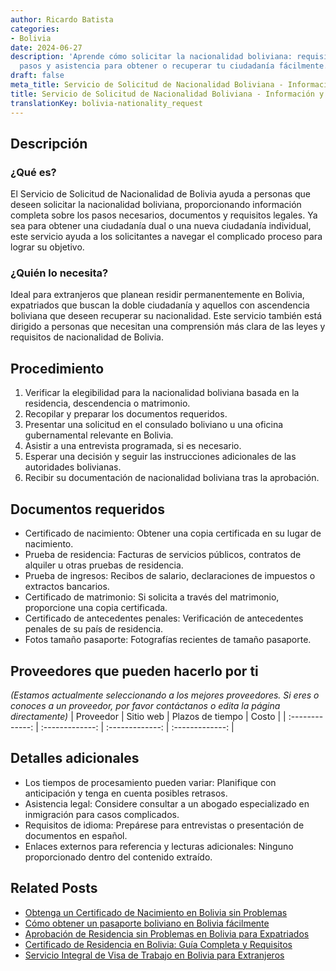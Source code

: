 ```yaml
---
author: Ricardo Batista
categories:
- Bolivia
date: 2024-06-27
description: 'Aprende cómo solicitar la nacionalidad boliviana: requisitos, documentos,
  pasos y asistencia para obtener o recuperar tu ciudadanía fácilmente.'
draft: false
meta_title: Servicio de Solicitud de Nacionalidad Boliviana - Información y Ayuda
title: Servicio de Solicitud de Nacionalidad Boliviana - Información y Ayuda
translationKey: bolivia-nationality_request
---
```



## Descripción
### ¿Qué es?
El Servicio de Solicitud de Nacionalidad de Bolivia ayuda a personas que deseen solicitar la nacionalidad boliviana, proporcionando información completa sobre los pasos necesarios, documentos y requisitos legales. Ya sea para obtener una ciudadanía dual o una nueva ciudadanía individual, este servicio ayuda a los solicitantes a navegar el complicado proceso para lograr su objetivo.

### ¿Quién lo necesita?
Ideal para extranjeros que planean residir permanentemente en Bolivia, expatriados que buscan la doble ciudadanía y aquellos con ascendencia boliviana que deseen recuperar su nacionalidad. Este servicio también está dirigido a personas que necesitan una comprensión más clara de las leyes y requisitos de nacionalidad de Bolivia.

## Procedimiento

1. Verificar la elegibilidad para la nacionalidad boliviana basada en la residencia, descendencia o matrimonio.
2. Recopilar y preparar los documentos requeridos.
3. Presentar una solicitud en el consulado boliviano u una oficina gubernamental relevante en Bolivia.
4. Asistir a una entrevista programada, si es necesario.
5. Esperar una decisión y seguir las instrucciones adicionales de las autoridades bolivianas.
6. Recibir su documentación de nacionalidad boliviana tras la aprobación.

## Documentos requeridos

- Certificado de nacimiento: Obtener una copia certificada en su lugar de nacimiento.
- Prueba de residencia: Facturas de servicios públicos, contratos de alquiler u otras pruebas de residencia.
- Prueba de ingresos: Recibos de salario, declaraciones de impuestos o extractos bancarios.
- Certificado de matrimonio: Si solicita a través del matrimonio, proporcione una copia certificada.
- Certificado de antecedentes penales: Verificación de antecedentes penales de su país de residencia.
- Fotos tamaño pasaporte: Fotografías recientes de tamaño pasaporte.

## Proveedores que pueden hacerlo por ti
_(Estamos actualmente seleccionando a los mejores proveedores. Si eres o conoces a un proveedor, por favor contáctanos o edita la página directamente)_
| Proveedor      |     Sitio web    |    Plazos de tiempo   |      Costo       |
| :-------------: | :-------------: |  :-------------: | :-------------: |

## Detalles adicionales

- Los tiempos de procesamiento pueden variar: Planifique con anticipación y tenga en cuenta posibles retrasos.
- Asistencia legal: Considere consultar a un abogado especializado en inmigración para casos complicados.
- Requisitos de idioma: Prepárese para entrevistas o presentación de documentos en español.
- Enlaces externos para referencia y lecturas adicionales: Ninguno proporcionado dentro del contenido extraído.


## Related Posts

- [Obtenga un Certificado de Nacimiento en Bolivia sin Problemas](https://tramitit.com/es/guides/bolivia/certificado_de_nacimiento/)
- [Cómo obtener un pasaporte boliviano en Bolivia fácilmente](https://tramitit.com/es/guides/bolivia/pasaporte_boliviano/)
- [Aprobación de Residencia sin Problemas en Bolivia para Expatriados](https://tramitit.com/es/guides/bolivia/solicitud_de_residencia/)
- [Certificado de Residencia en Bolivia: Guía Completa y Requisitos](https://tramitit.com/es/guides/bolivia/certificado_de_residencia/)
- [Servicio Integral de Visa de Trabajo en Bolivia para Extranjeros](https://tramitit.com/es/guides/bolivia/solicitud_de_visa_de_trabajo/)